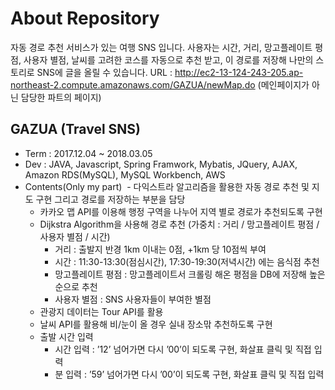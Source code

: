 # About Repository

자동 경로 추천 서비스가 있는 여행 SNS 입니다.
사용자는 시간, 거리, 망고플레이트 평점, 사용자 별점, 날씨를 고려한 코스를 자동으로 추천 받고, 이 경로를 저장해 나만의 스토리로 SNS에 글을 올릴 수 있습니다.
URL : http://ec2-13-124-243-205.ap-northeast-2.compute.amazonaws.com/GAZUA/newMap.do  (메인페이지가 아닌 담당한 파트의 페이지)

## GAZUA (Travel SNS)
- Term : 2017.12.04 ~ 2018.03.05
- Dev : JAVA, Javascript, Spring Framwork, Mybatis, JQuery, AJAX, Amazon RDS(MySQL), MySQL Workbench, AWS
- Contents(Only my part) 
  - 다익스트라 알고리즘을 활용한 자동 경로 추천 및 지도 구현 그리고 경로를 저장하는 부분을 담당 
  - 카카오 맵 API를 이용해 행정 구역을 나누어 지역 별로 경로가 추천되도록 구현
  - Dijkstra Algorithm을 사용해 경로 추천 (가중치 : 거리 / 망고플레이트 평점 / 사용자 별점 / 시간) 
     - 거리 : 출발지 반경 1km 이내는 0점, +1km 당 10점씩 부여 
     - 시간 : 11:30-13:30(점심시간), 17:30-19:30(저녁시간) 에는 음식점 추천 
     - 망고플레이트 평점 : 망고플레이트서 크롤링 해온 평점을 DB에 저장해 높은 순으로 추천
     - 사용자 별점 : SNS 사용자들이 부여한 별점
  - 관광지 데이터는 Tour API를 활용
  - 날씨 API를 활용해 비/눈이 올 경우 실내 장소맊 추천하도록 구현 
  - 출발 시간 입력 
     - 시간 입력 : ’12’ 넘어가면 다시 ’00’이 되도록 구현, 화살표 클릭 및 직접 입력 
     - 분 입력 : ’59’ 넘어가면 다시 ’00’이 되도록 구현, 화살표 클릭 및 직접 입력
     
